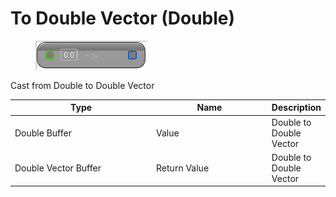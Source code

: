 # To Double Vector (Double)

<div align="left" data-full-width="false">

<figure><img src="To_Double_Vector_(Double).png" alt=""><figcaption></figcaption></figure>

</div>

Cast from Double to Double Vector

<table>
<thead><tr><th width="250">Type</th><th width="200">Name</th><th>Description</th></tr></thead>
<tbody>
<tr><td>Double Buffer</td><td>Value</td><td>Double to Double Vector</td></tr>
<tr><td>Double Vector Buffer</td><td>Return Value</td><td>Double to Double Vector</td></tr>
</tbody>
</table>